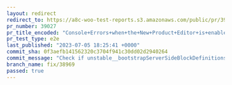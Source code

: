 ```yaml
---
layout: redirect
redirect_to: https://a8c-woo-test-reports.s3.amazonaws.com/public/pr/39027/e2e/index.html
pr_number: 39027
pr_title_encoded: "Console+Errors+when+the+New+Product+Editor+is+enabled"
pr_test_type: e2e
last_published: "2023-07-05 18:25:41 +0000"
commit_sha: 0f3aefb141562320c3704f941c30dd02d2940264
commit_message: "Check if unstable__bootstrapServerSideBlockDefinitions function exist…"
branch_name: fix/38969
passed: true
---
```

